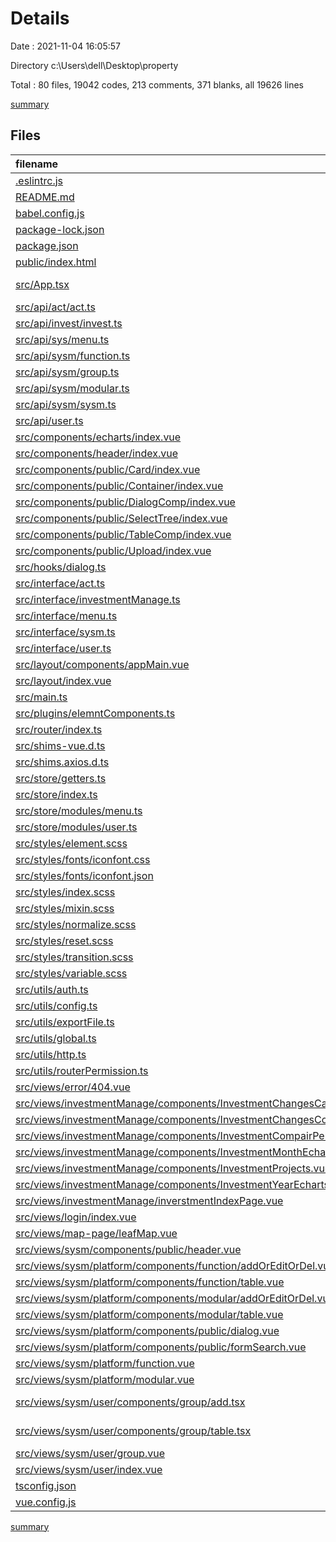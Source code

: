 # Details

Date : 2021-11-04 16:05:57

Directory c:\Users\dell\Desktop\property

Total : 80 files,  19042 codes, 213 comments, 371 blanks, all 19626 lines

[summary](results.md)

## Files
| filename | language | code | comment | blank | total |
| :--- | :--- | ---: | ---: | ---: | ---: |
| [.eslintrc.js](/.eslintrc.js) | JavaScript | 20 | 0 | 1 | 21 |
| [README.md](/README.md) | Markdown | 24 | 0 | 7 | 31 |
| [babel.config.js](/babel.config.js) | JavaScript | 21 | 5 | 1 | 27 |
| [package-lock.json](/package-lock.json) | JSON | 14,159 | 0 | 1 | 14,160 |
| [package.json](/package.json) | JSON | 52 | 0 | 1 | 53 |
| [public/index.html](/public/index.html) | HTML | 16 | 1 | 1 | 18 |
| [src/App.tsx](/src/App.tsx) | TypeScript React | 8 | 0 | 1 | 9 |
| [src/api/act/act.ts](/src/api/act/act.ts) | TypeScript | 25 | 2 | 2 | 29 |
| [src/api/invest/invest.ts](/src/api/invest/invest.ts) | TypeScript | 57 | 5 | 6 | 68 |
| [src/api/sys/menu.ts](/src/api/sys/menu.ts) | TypeScript | 20 | 0 | 2 | 22 |
| [src/api/sysm/function.ts](/src/api/sysm/function.ts) | TypeScript | 45 | 5 | 5 | 55 |
| [src/api/sysm/group.ts](/src/api/sysm/group.ts) | TypeScript | 10 | 1 | 2 | 13 |
| [src/api/sysm/modular.ts](/src/api/sysm/modular.ts) | TypeScript | 21 | 2 | 2 | 25 |
| [src/api/sysm/sysm.ts](/src/api/sysm/sysm.ts) | TypeScript | 45 | 5 | 6 | 56 |
| [src/api/user.ts](/src/api/user.ts) | TypeScript | 17 | 1 | 3 | 21 |
| [src/components/echarts/index.vue](/src/components/echarts/index.vue) | Vue | 65 | 7 | 7 | 79 |
| [src/components/header/index.vue](/src/components/header/index.vue) | Vue | 221 | 3 | 10 | 234 |
| [src/components/public/Card/index.vue](/src/components/public/Card/index.vue) | Vue | 40 | 0 | 3 | 43 |
| [src/components/public/Container/index.vue](/src/components/public/Container/index.vue) | Vue | 37 | 0 | 3 | 40 |
| [src/components/public/DialogComp/index.vue](/src/components/public/DialogComp/index.vue) | Vue | 53 | 0 | 1 | 54 |
| [src/components/public/SelectTree/index.vue](/src/components/public/SelectTree/index.vue) | Vue | 133 | 0 | 8 | 141 |
| [src/components/public/TableComp/index.vue](/src/components/public/TableComp/index.vue) | Vue | 184 | 5 | 12 | 201 |
| [src/components/public/Upload/index.vue](/src/components/public/Upload/index.vue) | Vue | 0 | 0 | 1 | 1 |
| [src/hooks/dialog.ts](/src/hooks/dialog.ts) | TypeScript | 10 | 6 | 2 | 18 |
| [src/interface/act.ts](/src/interface/act.ts) | TypeScript | 6 | 0 | 1 | 7 |
| [src/interface/investmentManage.ts](/src/interface/investmentManage.ts) | TypeScript | 36 | 0 | 6 | 42 |
| [src/interface/menu.ts](/src/interface/menu.ts) | TypeScript | 9 | 0 | 1 | 10 |
| [src/interface/sysm.ts](/src/interface/sysm.ts) | TypeScript | 105 | 4 | 9 | 118 |
| [src/interface/user.ts](/src/interface/user.ts) | TypeScript | 25 | 0 | 3 | 28 |
| [src/layout/components/appMain.vue](/src/layout/components/appMain.vue) | Vue | 23 | 3 | 3 | 29 |
| [src/layout/index.vue](/src/layout/index.vue) | Vue | 17 | 0 | 3 | 20 |
| [src/main.ts](/src/main.ts) | TypeScript | 13 | 0 | 3 | 16 |
| [src/plugins/elemntComponents.ts](/src/plugins/elemntComponents.ts) | TypeScript | 77 | 0 | 7 | 84 |
| [src/router/index.ts](/src/router/index.ts) | TypeScript | 61 | 0 | 4 | 65 |
| [src/shims-vue.d.ts](/src/shims-vue.d.ts) | TypeScript | 7 | 1 | 2 | 10 |
| [src/shims.axios.d.ts](/src/shims.axios.d.ts) | TypeScript | 11 | 0 | 3 | 14 |
| [src/store/getters.ts](/src/store/getters.ts) | TypeScript | 5 | 0 | 2 | 7 |
| [src/store/index.ts](/src/store/index.ts) | TypeScript | 18 | 9 | 6 | 33 |
| [src/store/modules/menu.ts](/src/store/modules/menu.ts) | TypeScript | 38 | 4 | 6 | 48 |
| [src/store/modules/user.ts](/src/store/modules/user.ts) | TypeScript | 63 | 1 | 6 | 70 |
| [src/styles/element.scss](/src/styles/element.scss) | SCSS | 87 | 2 | 7 | 96 |
| [src/styles/fonts/iconfont.css](/src/styles/fonts/iconfont.css) | CSS | 27 | 0 | 6 | 33 |
| [src/styles/fonts/iconfont.json](/src/styles/fonts/iconfont.json) | JSON | 37 | 0 | 1 | 38 |
| [src/styles/index.scss](/src/styles/index.scss) | SCSS | 23 | 6 | 5 | 34 |
| [src/styles/mixin.scss](/src/styles/mixin.scss) | SCSS | 21 | 0 | 1 | 22 |
| [src/styles/normalize.scss](/src/styles/normalize.scss) | SCSS | 1 | 0 | 0 | 1 |
| [src/styles/reset.scss](/src/styles/reset.scss) | SCSS | 50 | 6 | 8 | 64 |
| [src/styles/transition.scss](/src/styles/transition.scss) | SCSS | 35 | 4 | 10 | 49 |
| [src/styles/variable.scss](/src/styles/variable.scss) | SCSS | 5 | 0 | 4 | 9 |
| [src/utils/auth.ts](/src/utils/auth.ts) | TypeScript | 41 | 1 | 6 | 48 |
| [src/utils/config.ts](/src/utils/config.ts) | TypeScript | 10 | 3 | 2 | 15 |
| [src/utils/exportFile.ts](/src/utils/exportFile.ts) | TypeScript | 29 | 0 | 5 | 34 |
| [src/utils/global.ts](/src/utils/global.ts) | TypeScript | 8 | 1 | 2 | 11 |
| [src/utils/http.ts](/src/utils/http.ts) | TypeScript | 72 | 8 | 10 | 90 |
| [src/utils/routerPermission.ts](/src/utils/routerPermission.ts) | TypeScript | 40 | 2 | 7 | 49 |
| [src/views/error/404.vue](/src/views/error/404.vue) | Vue | 0 | 0 | 1 | 1 |
| [src/views/investmentManage/components/InvestmentChangesCapital.vue](/src/views/investmentManage/components/InvestmentChangesCapital.vue) | Vue | 207 | 3 | 9 | 219 |
| [src/views/investmentManage/components/InvestmentChangesContrast.vue](/src/views/investmentManage/components/InvestmentChangesContrast.vue) | Vue | 167 | 0 | 7 | 174 |
| [src/views/investmentManage/components/InvestmentCompairPercentEcharts.vue](/src/views/investmentManage/components/InvestmentCompairPercentEcharts.vue) | Vue | 129 | 0 | 7 | 136 |
| [src/views/investmentManage/components/InvestmentMonthEcharts.vue](/src/views/investmentManage/components/InvestmentMonthEcharts.vue) | Vue | 175 | 1 | 6 | 182 |
| [src/views/investmentManage/components/InvestmentProjects.vue](/src/views/investmentManage/components/InvestmentProjects.vue) | Vue | 121 | 0 | 6 | 127 |
| [src/views/investmentManage/components/InvestmentYearEcharts.vue](/src/views/investmentManage/components/InvestmentYearEcharts.vue) | Vue | 235 | 7 | 11 | 253 |
| [src/views/investmentManage/inverstmentIndexPage.vue](/src/views/investmentManage/inverstmentIndexPage.vue) | Vue | 54 | 3 | 2 | 59 |
| [src/views/login/index.vue](/src/views/login/index.vue) | Vue | 150 | 8 | 12 | 170 |
| [src/views/map-page/leafMap.vue](/src/views/map-page/leafMap.vue) | Vue | 5 | 0 | 2 | 7 |
| [src/views/sysm/components/public/header.vue](/src/views/sysm/components/public/header.vue) | Vue | 29 | 0 | 1 | 30 |
| [src/views/sysm/platform/components/function/addOrEditOrDel.vue](/src/views/sysm/platform/components/function/addOrEditOrDel.vue) | Vue | 182 | 9 | 11 | 202 |
| [src/views/sysm/platform/components/function/table.vue](/src/views/sysm/platform/components/function/table.vue) | Vue | 62 | 3 | 5 | 70 |
| [src/views/sysm/platform/components/modular/addOrEditOrDel.vue](/src/views/sysm/platform/components/modular/addOrEditOrDel.vue) | Vue | 185 | 32 | 6 | 223 |
| [src/views/sysm/platform/components/modular/table.vue](/src/views/sysm/platform/components/modular/table.vue) | Vue | 108 | 4 | 6 | 118 |
| [src/views/sysm/platform/components/public/dialog.vue](/src/views/sysm/platform/components/public/dialog.vue) | Vue | 54 | 0 | 1 | 55 |
| [src/views/sysm/platform/components/public/formSearch.vue](/src/views/sysm/platform/components/public/formSearch.vue) | Vue | 92 | 0 | 6 | 98 |
| [src/views/sysm/platform/function.vue](/src/views/sysm/platform/function.vue) | Vue | 204 | 10 | 15 | 229 |
| [src/views/sysm/platform/modular.vue](/src/views/sysm/platform/modular.vue) | Vue | 191 | 10 | 14 | 215 |
| [src/views/sysm/user/components/group/add.tsx](/src/views/sysm/user/components/group/add.tsx) | TypeScript React | 129 | 0 | 7 | 136 |
| [src/views/sysm/user/components/group/table.tsx](/src/views/sysm/user/components/group/table.tsx) | TypeScript React | 72 | 1 | 1 | 74 |
| [src/views/sysm/user/group.vue](/src/views/sysm/user/group.vue) | Vue | 126 | 2 | 6 | 134 |
| [src/views/sysm/user/index.vue](/src/views/sysm/user/index.vue) | Vue | 0 | 0 | 1 | 1 |
| [tsconfig.json](/tsconfig.json) | JSON | 30 | 11 | 0 | 41 |
| [vue.config.js](/vue.config.js) | JavaScript | 52 | 6 | 1 | 59 |

[summary](results.md)